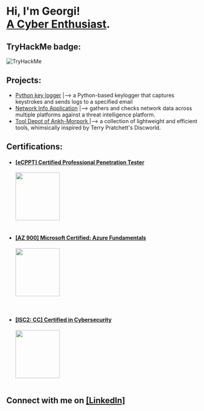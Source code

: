 <h1>Hi, I'm Georgi! <br/><a href="https://github.com/goro-dim">A Cyber Enthusiast</a>.
  <h2> TryHackMe badge: </h2><img src="https://tryhackme-badges.s3.amazonaws.com/Bilka.png" alt="TryHackMe">
<h2>Projects:</h2>
<ul>
  <li><a href="https://github.com/goro-dim/k_logger/tree/main">Python key logger</a> <span > |--> a Python-based keylogger that captures keystrokes and sends logs to a specified email </span></li>
  <li><a href="https://github.com/goro-dim/net_info">Network Info Application</a> <span> |--> gathers and checks network data across multiple platforms against a threat intelligence platform.</span></li> 
<li>
    <a href="https://github.com/goro-dim/Tool-Depot-of-Ankh-Morpork/tree/main">
        Tool Depot of Ankh-Morpork </a>
        <span> |--> a collection of lightweight and efficient tools, whimsically inspired by Terry Pratchett's Discworld.</span>
    
</li>




</ul>  
        <h2>Certifications:</h2>
        <p class="certifications">
        <ul>
          <li><h4><a href="https://certs.ine.com/40cb29d6-2060-4ff4-b516-f49e8467118f">[eCPPT] Certified Professional Penetration Tester </h4></li>
            <a href="https://certs.ine.com/40cb29d6-2060-4ff4-b516-f49e8467118f">
                <img src="https://security.ine.com/wp-content/uploads/2023/08/eCPPT.png" alt="" style="width:116px;height:126px;">
            </a><br>
<br>
           <li><h4><a href="https://learn.microsoft.com/en-us/users/georgidimitrov-2406/credentials/3cd9abf39dd85033">[AZ 900] Microsoft Certified: Azure Fundamentals</a></h4> 
<a href="https://learn.microsoft.com/en-us/users/georgidimitrov-2406/credentials/3cd9abf39dd85033">
                <img src="https://learn.microsoft.com/de-de/media/learn/certification/badges/microsoft-certified-fundamentals-badge.svg" alt="" style="width:116px;height:126px;">
            </a></li><br>
<br>
    <li><h4><a href="https://www.credly.com/badges/e93bb634-fd9e-4265-bd94-ef231b1e2c74/">[ISC2: CC] Certified in Cybersecurity</a></h4>      
   <a href="https://www.credly.com/badges/e93bb634-fd9e-4265-bd94-ef231b1e2c74/">
                <img src="https://media.isc2.org/-/jssmedia/Project/ISC2/Main/Components/Product-Masthead/Badge-CC-black.png?h=880&iar=0&w=880&rev=25d7105d73c74ad799f8285bbc3492a8&hash=927CA1D1A552DA1AE05A58324D33CE49&mw=3840" alt="" style="width:116px;height:126px;">
            </a></li><br>
        </ul>
        </p>

<h2> Connect with me on <a href =https://www.linkedin.com/in/georgi-dimitrov-770886255/> [LinkedIn]<a/> </h2>

<!--
Comment
-->
